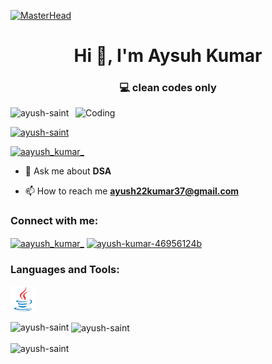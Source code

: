[![MasterHead](https://wallpaperbat.com/img/709115-programmers-wallpaper-by-pcbots-computer-wallpaper-desktop-wallpaper-computer-quote-desktop-wallpaper.jpg)](https://rishavchanda.io)
<h1 align="center">Hi 👋, I'm Aysuh Kumar</h1>
<h3 align="center">💻 clean codes only</h3>
<img align="right" alt="Coding" width="400" src="https://pbs.twimg.com/media/CRvV4UiUwAEHF2W?format=png&name=900x900" />

<p align="left"> <img src="https://komarev.com/ghpvc/?username=ayush-saint&label=Profile%20views&color=0e75b6&style=flat" alt="ayush-saint" /> </p>

<p align="left"> <a href="https://github.com/ryo-ma/github-profile-trophy"><img src="https://github-profile-trophy.vercel.app/?username=ayush-saint" alt="ayush-saint" /></a> </p>

<p align="left"> <a href="https://twitter.com/aayush_kumar_" target="blank"><img src="https://img.shields.io/twitter/follow/aayush_kumar_?logo=twitter&style=for-the-badge" alt="aayush_kumar_" /></a> </p>

- 💬 Ask me about **DSA**

- 📫 How to reach me **ayush22kumar37@gmail.com**

<h3 align="left">Connect with me:</h3>
<p align="left">
<a href="https://twitter.com/aayush_kumar_" target="blank"><img align="center" src="https://raw.githubusercontent.com/rahuldkjain/github-profile-readme-generator/master/src/images/icons/Social/twitter.svg" alt="aayush_kumar_" height="30" width="40" /></a>
<a href="https://linkedin.com/in/ayush-kumar-46956124b" target="blank"><img align="center" src="https://raw.githubusercontent.com/rahuldkjain/github-profile-readme-generator/master/src/images/icons/Social/linked-in-alt.svg" alt="ayush-kumar-46956124b" height="30" width="40" /></a>
</p>

<h3 align="left">Languages and Tools:</h3>
<p align="left"> <a href="https://www.java.com" target="_blank" rel="noreferrer"> <img src="https://raw.githubusercontent.com/devicons/devicon/master/icons/java/java-original.svg" alt="java" width="40" height="40"/> </a> </p>

<p><img align="left" src="https://github-readme-stats.vercel.app/api/top-langs?username=ayush-saint&show_icons=true&locale=en&layout=compact" alt="ayush-saint" /></p>

<p>&nbsp;<img align="center" src="https://github-readme-stats.vercel.app/api?username=ayush-saint&show_icons=true&locale=en" alt="ayush-saint" /></p>

<p><img align="center" src="https://github-readme-streak-stats.herokuapp.com/?user=ayush-saint&" alt="ayush-saint" /></p>
